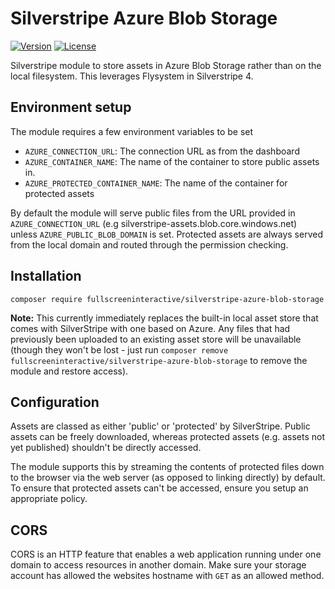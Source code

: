 # Silverstripe Azure Blob Storage

[![Version](http://img.shields.io/packagist/v/fullscreeninteractive/silverstripe-azure-blob-storage.svg?style=flat-square)](https://packagist.org/packages/fullscreeninteractive/silverstripe-azure-blob-storage)
[![License](http://img.shields.io/packagist/l/fullscreeninteractive/silverstripe-azure-blob-storage.svg?style=flat-square)](LICENSE)

Silverstripe module to store assets in Azure Blob Storage rather than on the
local filesystem. This leverages Flysystem in Silverstripe 4.

## Environment setup

The module requires a few environment variables to be set

* `AZURE_CONNECTION_URL`: The connection URL as from the dashboard
* `AZURE_CONTAINER_NAME`: The name of the container to store public assets in.
* `AZURE_PROTECTED_CONTAINER_NAME`: The name of the container for protected
assets

By default the module will serve public files from the URL provided in
`AZURE_CONNECTION_URL` (e.g silverstripe-assets.blob.core.windows.net) unless
 `AZURE_PUBLIC_BLOB_DOMAIN` is set. Protected assets are always served from the
 local domain and routed through the permission checking.

## Installation

```
composer require fullscreeninteractive/silverstripe-azure-blob-storage
```

**Note:** This currently immediately replaces the built-in local asset store that comes with
SilverStripe with one based on Azure. Any files that had previously been uploaded to an existing
asset store will be unavailable (though they won't be lost - just run `composer remove
fullscreeninteractive/silverstripe-azure-blob-storage` to remove the module and restore access).

## Configuration

Assets are classed as either 'public' or 'protected' by SilverStripe. Public assets can be
freely downloaded, whereas protected assets (e.g. assets not yet published) shouldn't be
directly accessed.

The module supports this by streaming the contents of protected files down to the browser
via the web server (as opposed to linking directly) by default. To ensure that
protected assets can't be accessed, ensure you setup an appropriate policy.

## CORS

CORS is an HTTP feature that enables a web application running under one domain
to access resources in another domain. Make sure your storage account has
allowed the websites hostname with `GET` as an allowed method.
